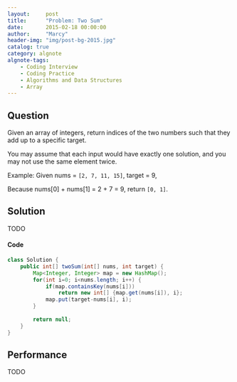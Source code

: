 ```yaml
---
layout:     post
title:      "Problem: Two Sum"
date:       2015-02-18 00:00:00
author:     "Marcy"
header-img: "img/post-bg-2015.jpg"
catalog: true
category: algnote
algnote-tags:
    - Coding Interview
    - Coding Practice
    - Algorithms and Data Structures
    - Array
---
```


## Question

Given an array of integers, return indices of the two numbers such that they add up to a specific target.

You may assume that each input would have exactly one solution, and you may not use the same element twice.

Example:
Given nums = `[2, 7, 11, 15]`, target = 9,

Because nums[0] + nums[1] = 2 + 7 = 9,
return `[0, 1]`.

## Solution
TODO

#### Code
```java
class Solution {
    public int[] twoSum(int[] nums, int target) {
        Map<Integer, Integer> map = new HashMap();
        for(int i=0; i<nums.length; i++) {
            if(map.containsKey(nums[i]))
                return new int[] {map.get(nums[i]), i};
            map.put(target-nums[i], i);
        }
        
        return null;
    }
}
```

## Performance
TODO